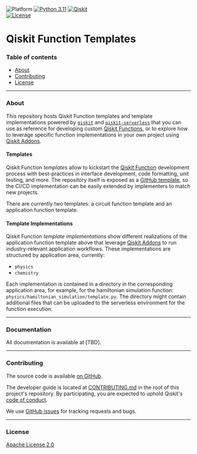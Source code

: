 ![Platform](https://img.shields.io/badge/%F0%9F%92%BB%20Platform-Linux%20%7C%20macOS-informational)
[![Python 3.11](https://img.shields.io/badge/Python-3.11-blue?logo=python&logoColor=white)](https://www.python.org/)
[![Qiskit](https://img.shields.io/badge/Qiskit-%E2%89%A5%202.0%20-%20%236133BD?logo=Qiskit)](https://github.com/Qiskit/qiskit)
<br />
[![License](https://img.shields.io/github/license/Qiskit/qiskit-addon-aqc-tensor?label=License)](LICENSE.txt)

# Qiskit Function Templates

### Table of contents

* [About](#about)
* [Contributing](#contributing)
* [License](#license)

----------------------------------------------------------------------------------------------------

### About

This repository hosts Qiskit Function templates and template implementations powered by [`qiskit`](https://github.com/Qiskit/qiskit) and [`qiskit-serverless`](https://github.com/Qiskit/qiskit-serverless) that you can use as reference for developing custom [Qiskit Functions](https://docs.quantum.ibm.com/guides/functions), or to explore how to leverage specific function implementations in your own project using [Qiskit Addons](https://docs.quantum.ibm.com/guides/addons).

#### Templates
Qiskit Function *templates* allow to kickstart the [Qiskit Function](https://docs.quantum.ibm.com/guides/functions) development process with best-practices in interface development, code formatting, unit testing, and more. The repository itself is exposed as a [GitHub template](https://docs.github.com/en/repositories/creating-and-managing-repositories/creating-a-template-repository), so the CI/CD implementation can be easily extended by implementers to match new projects.

There are currently two templates: a circuit function template and an application function template.

<!-- <img src="tools/image.png" alt="image" width="500"/> -->

#### Template Implementations
Qiskit Function *template implementations* show different realizations of the application function template above that leverage [Qiskit Addons](https://docs.quantum.ibm.com/guides/addons) to run industry-relevant application workflows. These implementations are structured by application area, currently:

- `physics`
- `chemistry`

Each implementation is contained in a directory in the corresponding application area, for example, for the hamiltonian simulation function: `physics/hamiltonian_simulation/template.py`. The directory might contain additional files that can be uploaded to the serverless environment for the function execution.

----------------------------------------------------------------------------------------------------

### Documentation

All documentation is available at [TBD].

----------------------------------------------------------------------------------------------------

### Contributing

The source code is available [on GitHub](https://github.com/Qiskit/qiskit-function-templates).

The developer guide is located at [CONTRIBUTING.md](https://github.com/Qiskit/qiskit-function-templates/blob/main/CONTRIBUTING.md)
in the root of this project's repository.
By participating, you are expected to uphold Qiskit's [code of conduct](https://github.com/Qiskit/qiskit/blob/main/CODE_OF_CONDUCT.md).

We use [GitHub issues](https://github.com/Qiskit/qiskit-function-templates/issues/new/choose) for tracking requests and bugs.

----------------------------------------------------------------------------------------------------

### License

[Apache License 2.0](LICENSE.txt)